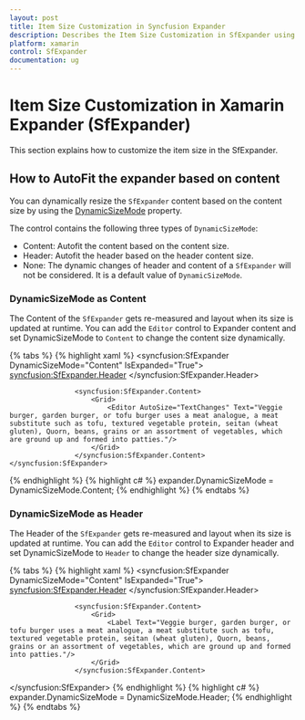 ```yaml
---
layout: post
title: Item Size Customization in Syncfusion Expander
description: Describes the Item Size Customization in SfExpander using ItemSize property and DynamicSizeMode property.
platform: xamarin
control: SfExpander
documentation: ug
---
```


# Item Size Customization in Xamarin Expander (SfExpander)

This section explains how to customize the item size in the SfExpander.

## How to AutoFit the expander based on content

You can dynamically resize the `SfExpander` content based on the content size by using the [DynamicSizeMode](https://help.syncfusion.com/cr/cref_files/xamarin/Syncfusion.Expander.XForms~Syncfusion.XForms.Expander.DynamicSizeMode.html) property.

The control contains the following three types of `DynamicSizeMode`:

 * Content: Autofit the content based on the content size.
 * Header: Autofit the header based on the header content size.
 * None: The dynamic changes of header and content of a `SfExpander` will not be considered. It is a default value of `DynamicSizeMode`.
 
### DynamicSizeMode as Content
 
The Content of the `SfExpander` gets re-measured and layout when its size is updated at runtime. You can add the `Editor` control to Expander content and set DynamicSizeMode to `Content` to change the content size dynamically.

{% tabs %}
{% highlight xaml %}
  <syncfusion:SfExpander DynamicSizeMode="Content" IsExpanded="True">
                    <syncfusion:SfExpander.Header>
                        <Grid HeightRequest="50">
                            <Label Text="Veggie burger" VerticalTextAlignment="Center"/>
                        </Grid>
                    </syncfusion:SfExpander.Header>

                    <syncfusion:SfExpander.Content>
                        <Grid>
                            <Editor AutoSize="TextChanges" Text="Veggie burger, garden burger, or tofu burger uses a meat analogue, a meat substitute such as tofu, textured vegetable protein, seitan (wheat gluten), Quorn, beans, grains or an assortment of vegetables, which are ground up and formed into patties."/>
                        </Grid>
                    </syncfusion:SfExpander.Content>
    </syncfusion:SfExpander>      
{% endhighlight %}
{% highlight c# %}
     expander.DynamicSizeMode = DynamicSizeMode.Content;
{% endhighlight %}
{% endtabs %}

### DynamicSizeMode as Header

The Header of the `SfExpander` gets re-measured and layout when its size is updated at runtime. You can add the `Editor` control to Expander header and set DynamicSizeMode to `Header` to change the header size dynamically.

{% tabs %}
{% highlight xaml %}
<syncfusion:SfExpander DynamicSizeMode="Content" IsExpanded="True">
                    <syncfusion:SfExpander.Header>
                        <Grid HeightRequest="50">
                            <Editor Text="Veggie burger" AutoSize="TextChanges" FontSize="Large"/>
                        </Grid>
                    </syncfusion:SfExpander.Header>

                    <syncfusion:SfExpander.Content>
                        <Grid>
                            <Label Text="Veggie burger, garden burger, or tofu burger uses a meat analogue, a meat substitute such as tofu, textured vegetable protein, seitan (wheat gluten), Quorn, beans, grains or an assortment of vegetables, which are ground up and formed into patties."/>
                        </Grid>
                    </syncfusion:SfExpander.Content>
</syncfusion:SfExpander> 
{% endhighlight %}
{% highlight c# %}
     expander.DynamicSizeMode = DynamicSizeMode.Header;
{% endhighlight %}
{% endtabs %}	